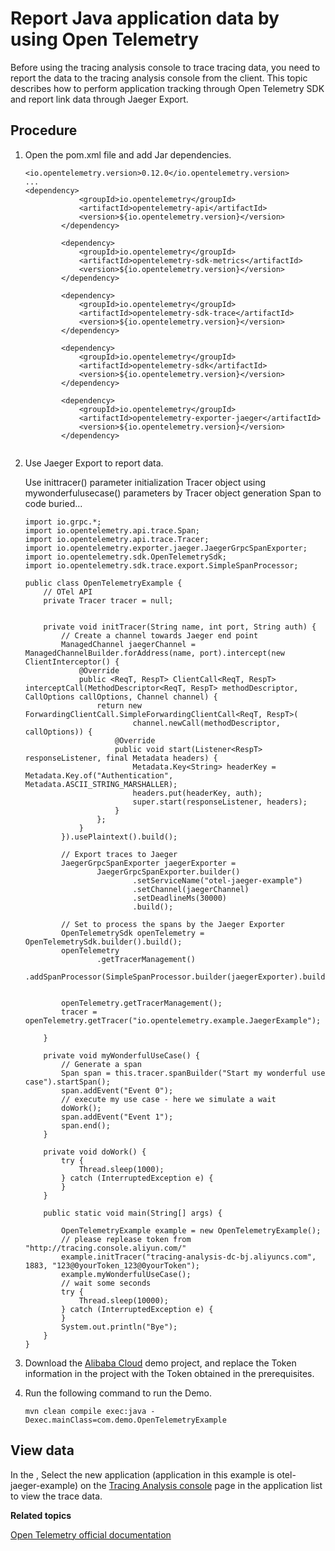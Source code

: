 # Report Java application data by using Open Telemetry

Before using the tracing analysis console to trace tracing data, you need to report the data to the tracing analysis console from the client. This topic describes how to perform application tracking through Open Telemetry SDK and report link data through Jaeger Export.



## Procedure

1.  Open the pom.xml file and add Jar dependencies.

    ```
    <io.opentelemetry.version>0.12.0</io.opentelemetry.version>
    ...
    <dependency>
                <groupId>io.opentelemetry</groupId>
                <artifactId>opentelemetry-api</artifactId>
                <version>${io.opentelemetry.version}</version>
            </dependency>
    
            <dependency>
                <groupId>io.opentelemetry</groupId>
                <artifactId>opentelemetry-sdk-metrics</artifactId>
                <version>${io.opentelemetry.version}</version>
            </dependency>
    
            <dependency>
                <groupId>io.opentelemetry</groupId>
                <artifactId>opentelemetry-sdk-trace</artifactId>
                <version>${io.opentelemetry.version}</version>
            </dependency>
    
            <dependency>
                <groupId>io.opentelemetry</groupId>
                <artifactId>opentelemetry-sdk</artifactId>
                <version>${io.opentelemetry.version}</version>
            </dependency>
    
            <dependency>
                <groupId>io.opentelemetry</groupId>
                <artifactId>opentelemetry-exporter-jaeger</artifactId>
                <version>${io.opentelemetry.version}</version>
            </dependency>
                
    ```

2.  Use Jaeger Export to report data.

    Use inittracer\(\) parameter initialization Tracer object using mywonderfulusecase\(\) parameters by Tracer object generation Span to code buried...

    ```
    import io.grpc.*;
    import io.opentelemetry.api.trace.Span;
    import io.opentelemetry.api.trace.Tracer;
    import io.opentelemetry.exporter.jaeger.JaegerGrpcSpanExporter;
    import io.opentelemetry.sdk.OpenTelemetrySdk;
    import io.opentelemetry.sdk.trace.export.SimpleSpanProcessor;
    
    public class OpenTelemetryExample {
        // OTel API
        private Tracer tracer = null;
    
    
        private void initTracer(String name, int port, String auth) {
            // Create a channel towards Jaeger end point
            ManagedChannel jaegerChannel = ManagedChannelBuilder.forAddress(name, port).intercept(new ClientInterceptor() {
                @Override
                public <ReqT, RespT> ClientCall<ReqT, RespT> interceptCall(MethodDescriptor<ReqT, RespT> methodDescriptor, CallOptions callOptions, Channel channel) {
                    return new ForwardingClientCall.SimpleForwardingClientCall<ReqT, RespT>(
                            channel.newCall(methodDescriptor, callOptions)) {
                        @Override
                        public void start(Listener<RespT> responseListener, final Metadata headers) {
                            Metadata.Key<String> headerKey = Metadata.Key.of("Authentication", Metadata.ASCII_STRING_MARSHALLER);
                            headers.put(headerKey, auth);
                            super.start(responseListener, headers);
                        }
                    };
                }
            }).usePlaintext().build();
    
            // Export traces to Jaeger
            JaegerGrpcSpanExporter jaegerExporter =
                    JaegerGrpcSpanExporter.builder()
                            .setServiceName("otel-jaeger-example")
                            .setChannel(jaegerChannel)
                            .setDeadlineMs(30000)
                            .build();
    
            // Set to process the spans by the Jaeger Exporter
            OpenTelemetrySdk openTelemetry = OpenTelemetrySdk.builder().build();
            openTelemetry
                    .getTracerManagement()
                    .addSpanProcessor(SimpleSpanProcessor.builder(jaegerExporter).build());
    
    
            openTelemetry.getTracerManagement();
            tracer = openTelemetry.getTracer("io.opentelemetry.example.JaegerExample");
    
        }
    
        private void myWonderfulUseCase() {
            // Generate a span
            Span span = this.tracer.spanBuilder("Start my wonderful use case").startSpan();
            span.addEvent("Event 0");
            // execute my use case - here we simulate a wait
            doWork();
            span.addEvent("Event 1");
            span.end();
        }
    
        private void doWork() {
            try {
                Thread.sleep(1000);
            } catch (InterruptedException e) {
            }
        }
    
        public static void main(String[] args) {
    
            OpenTelemetryExample example = new OpenTelemetryExample();
            // please replease token from "http://tracing.console.aliyun.com/"
            example.initTracer("tracing-analysis-dc-bj.aliyuncs.com", 1883, "123@0yourToken_123@0yourToken");
            example.myWonderfulUseCase();
            // wait some seconds
            try {
                Thread.sleep(10000);
            } catch (InterruptedException e) {
            }
            System.out.println("Bye");
        }
    }
    ```

3.  Download the [Alibaba Cloud](https://yuque.alibaba-inc.com/docs/share/78105bd6-a7a1-4476-85a1-9b896ac4cefe?#) demo project, and replace the Token information in the project with the Token obtained in the prerequisites.

4.  Run the following command to run the Demo.

    ```
    mvn clean compile exec:java -Dexec.mainClass=com.demo.OpenTelemetryExample      
    ```


## View data

In the , Select the new application \(application in this example is otel-jaeger-example\) on the [Tracing Analysis console](https://tracing-sg.console.aliyun.com/) page in the application list to view the trace data.

**Related topics**  


[Open Telemetry official documentation](https://github.com/open-telemetry/opentelemetry-java/tree/master/examples/jaeger)

